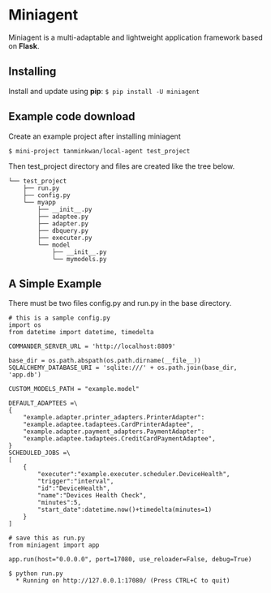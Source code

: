 # Miniagent

Miniagent is a multi-adaptable and lightweight application framework based on **Flask**.

## Installing

Install and update using **pip**:
`$ pip install -U miniagent`

## Example code download

Create an example project after installing miniagent

`$ mini-project tanminkwan/local-agent test_project`

Then test_project directory and files are created like the tree below.
```
└── test_project
    ├── run.py
    ├── config.py
    └── myapp
        ├── __init__.py
        ├── adaptee.py
        ├── adapter.py
        ├── dbquery.py
        ├── executer.py
        └── model
            ├── __init__.py
            └── mymodels.py
```

## A Simple Example

There must be two files config.py and run.py in the base directory.
```
# this is a sample config.py
import os
from datetime import datetime, timedelta

COMMANDER_SERVER_URL = 'http://localhost:8809'

base_dir = os.path.abspath(os.path.dirname(__file__))
SQLALCHEMY_DATABASE_URI = 'sqlite:///' + os.path.join(base_dir, 'app.db')

CUSTOM_MODELS_PATH = "example.model"

DEFAULT_ADAPTEES =\
{
    "example.adapter.printer_adapters.PrinterAdapter":
    "example.adaptee.tadaptees.CardPrinterAdaptee",
    "example.adapter.payment_adapters.PaymentAdapter":
    "example.adaptee.tadaptees.CreditCardPaymentAdaptee",
}
SCHEDULED_JOBS =\
[
    {
        "executer":"example.executer.scheduler.DeviceHealth",
        "trigger":"interval",
        "id":"DeviceHealth",
        "name":"Devices Health Check",
        "minutes":5,
        "start_date":datetime.now()+timedelta(minutes=1)
    }
]
```
```
# save this as run.py
from miniagent import app

app.run(host="0.0.0.0", port=17080, use_reloader=False, debug=True)
```
```
$ python run.py
  * Running on http://127.0.0.1:17080/ (Press CTRL+C to quit)
```